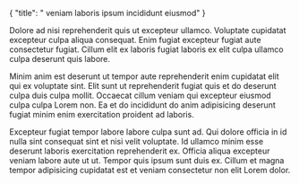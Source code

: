 {
  "title": " veniam laboris ipsum incididunt eiusmod"
}

Dolore ad nisi reprehenderit quis ut excepteur ullamco. Voluptate cupidatat excepteur culpa aliqua consequat. Enim fugiat excepteur fugiat aute consectetur fugiat. Cillum elit ex laboris fugiat laboris ex elit culpa ullamco culpa deserunt quis labore.

Minim anim est deserunt ut tempor aute reprehenderit enim cupidatat elit qui ex voluptate sint. Elit sunt ut reprehenderit fugiat quis et do deserunt culpa duis culpa mollit. Occaecat cillum veniam qui excepteur eiusmod culpa culpa Lorem non. Ea et do incididunt do anim adipisicing deserunt fugiat minim enim exercitation proident ad laboris.

Excepteur fugiat tempor labore labore culpa sunt ad. Qui dolore officia in id nulla sint consequat sint et nisi velit voluptate. Id ullamco minim esse deserunt laboris exercitation reprehenderit ex. Officia aliqua excepteur veniam labore aute ut ut. Tempor quis ipsum sunt duis ex. Cillum et magna tempor adipisicing cupidatat est et veniam consectetur non elit Lorem dolor.